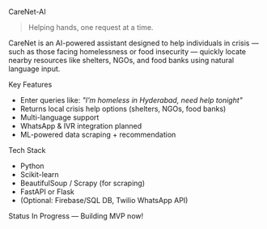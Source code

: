 CareNet-AI

> Helping hands, one request at a time.

CareNet is an AI-powered assistant designed to help individuals in crisis — such as those facing homelessness or food insecurity — quickly locate nearby resources like shelters, NGOs, and food banks using natural language input.

Key Features
- Enter queries like: _"I’m homeless in Hyderabad, need help tonight"_
- Returns local crisis help options (shelters, NGOs, food banks)
- Multi-language support
- WhatsApp & IVR integration planned
- ML-powered data scraping + recommendation

Tech Stack
- Python
- Scikit-learn
- BeautifulSoup / Scrapy (for scraping)
- FastAPI or Flask
- (Optional: Firebase/SQL DB, Twilio WhatsApp API)

Status
 In Progress — Building MVP now!
